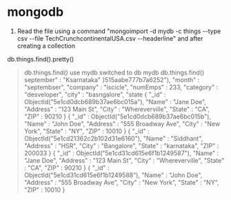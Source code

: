 # mongodb

1. Read the file using a command "mongoimport -d mydb -c things --type csv --file TechCrunchcontinentalUSA.csv --headerline"
and after creating a collection

db.things.find().pretty()
> db.things.find()
> use mydb
switched to db mydb
> db.things.find()
september" : "Ksarnataka" }515aabe777b7a6252"), "month" : "septembser", "company" : "iscicle", "numEmps" : 233, "category" : "desveloper", "city" : "basngalore", "state
{ "_id" : ObjectId("5e1cd0dcb689b37ae6bc015a"), "Name" : "Jane Doe", "Address" : "123 Main St", "City" : "Whereverville", "State" : "CA", "ZIP" : 90210 }
{ "_id" : ObjectId("5e1cd0dcb689b37ae6bc015b"), "Name" : "John Doe", "Address" : "555 Broadway Ave", "City" : "New York", "State" : "NY", "ZIP" : 10010 }
{ "_id" : ObjectId("5e1cd21362c2b102d31e6160"), "Name" : "Siddhant", "Address" : "HSR", "City" : "Bangalore", "State" : "karnataka", "ZIP" : 200033 }
{ "_id" : ObjectId("5e1cd31cd615e6f1b1249587"), "Name" : "Jane Doe", "Address" : "123 Main St", "City" : "Whereverville", "State" : "CA", "ZIP" : 90210 }
{ "_id" : ObjectId("5e1cd31cd615e6f1b1249588"), "Name" : "John Doe", "Address" : "555 Broadway Ave", "City" : "New York", "State" : "NY", "ZIP" : 10010 }

